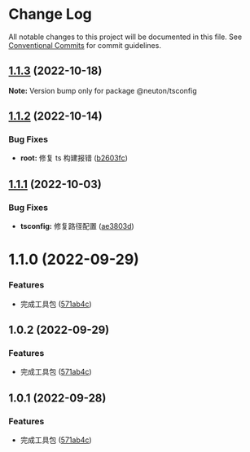 # Change Log

All notable changes to this project will be documented in this file.
See [Conventional Commits](https://conventionalcommits.org) for commit guidelines.

## [1.1.3](https://github.com/fuxiang123/test-learn/compare/@neuton/tsconfig@1.1.2...@neuton/tsconfig@1.1.3) (2022-10-18)

**Note:** Version bump only for package @neuton/tsconfig

## [1.1.2](https://github.com/fuxiang123/test-learn/compare/@neuton/tsconfig@1.1.1...@neuton/tsconfig@1.1.2) (2022-10-14)

### Bug Fixes

- **root:** 修复 ts 构建报错 ([b2603fc](https://github.com/fuxiang123/test-learn/commit/b2603fc478c991be265849c4a17eaf46ca5e1d8e))

## [1.1.1](https://github.com/fuxiang123/test-learn/compare/@neuton/tsconfig@1.1.0...@neuton/tsconfig@1.1.1) (2022-10-03)

### Bug Fixes

- **tsconfig:** 修复路径配置 ([ae3803d](https://github.com/fuxiang123/test-learn/commit/ae3803d55fa2d9aeffbef9082f53c11fda3da428))

# 1.1.0 (2022-09-29)

### Features

- 完成工具包 ([571ab4c](https://github.com/fuxiang123/test-learn/commit/571ab4c1fe311b5f90e0912822f678d67d71ee58))

## 1.0.2 (2022-09-29)

### Features

- 完成工具包 ([571ab4c](https://github.com/fuxiang123/test-learn/commit/571ab4c1fe311b5f90e0912822f678d67d71ee58))

## 1.0.1 (2022-09-28)

### Features

- 完成工具包 ([571ab4c](https://github.com/fuxiang123/test-learn/commit/571ab4c1fe311b5f90e0912822f678d67d71ee58))
